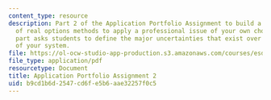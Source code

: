 ```yaml
---
content_type: resource
description: Part 2 of the Application Portfolio Assignment to build a suite of applications
  of real options methods to apply a professional issue of your own choosing. This
  part asks students to define the major uncertainties that exist over the life span
  of your system.
file: https://ol-ocw-studio-app-production.s3.amazonaws.com/courses/esd-71-engineering-systems-analysis-for-design-fall-2008/b9cd1b6d2547cd6fe5b6aae32257f0c5_ap_assn2.pdf
file_type: application/pdf
resourcetype: Document
title: Application Portfolio Assignment 2
uid: b9cd1b6d-2547-cd6f-e5b6-aae32257f0c5
---
```

